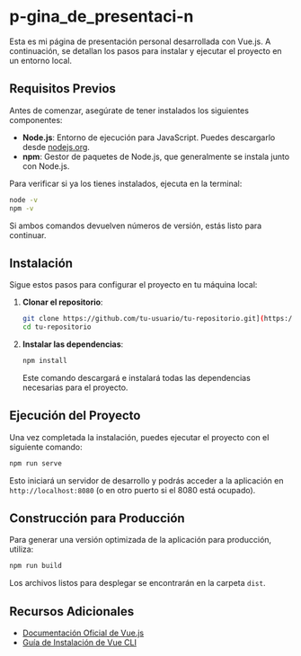# p-gina_de_presentaci-n

Esta es mi página de presentación personal desarrollada con Vue.js. A continuación, se detallan los pasos para instalar y ejecutar el proyecto en un entorno local.

## Requisitos Previos

Antes de comenzar, asegúrate de tener instalados los siguientes componentes:

- **Node.js**: Entorno de ejecución para JavaScript. Puedes descargarlo desde [nodejs.org](https://nodejs.org/).
- **npm**: Gestor de paquetes de Node.js, que generalmente se instala junto con Node.js.

Para verificar si ya los tienes instalados, ejecuta en la terminal:

```bash
node -v
npm -v
```

Si ambos comandos devuelven números de versión, estás listo para continuar.

## Instalación

Sigue estos pasos para configurar el proyecto en tu máquina local:

1. **Clonar el repositorio**:

   ```bash
   git clone https://github.com/tu-usuario/tu-repositorio.git](https://github.com/Diez111/p-gina_de_presentaci-n.git)
   cd tu-repositorio
   ```

2. **Instalar las dependencias**:

   ```bash
   npm install
   ```

   Este comando descargará e instalará todas las dependencias necesarias para el proyecto.

## Ejecución del Proyecto

Una vez completada la instalación, puedes ejecutar el proyecto con el siguiente comando:

```bash
npm run serve
```

Esto iniciará un servidor de desarrollo y podrás acceder a la aplicación en `http://localhost:8080` (o en otro puerto si el 8080 está ocupado).

## Construcción para Producción

Para generar una versión optimizada de la aplicación para producción, utiliza:

```bash
npm run build
```

Los archivos listos para desplegar se encontrarán en la carpeta `dist`.

## Recursos Adicionales

- [Documentación Oficial de Vue.js](https://vuejs.org/guide/installation.html)
- [Guía de Instalación de Vue CLI](https://cli.vuejs.org/guide/installation.html)

```
